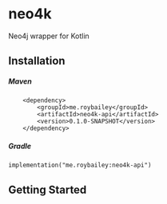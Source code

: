 # neo4k

Neo4j wrapper for Kotlin

## Installation

##### Maven 

```
    <dependency>
        <groupId>me.roybailey</groupId>
        <artifactId>neo4k-api</artifactId>
        <version>0.1.0-SNAPSHOT</version>
    </dependency>
```

##### Gradle 

`implementation("me.roybailey:neo4k-api")`

## Getting Started

